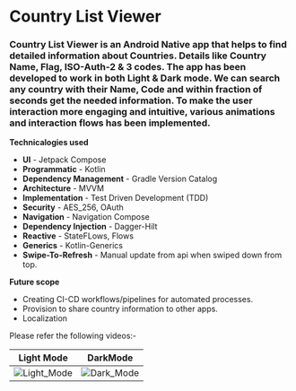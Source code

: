 # Country List Viewer

### Country List Viewer is an Android Native app that helps to find detailed information about Countries. Details like Country Name, Flag, ISO-Auth-2 & 3 codes. The app has been developed to work in both Light & Dark mode. We can search any country with their Name, Code and within fraction of seconds get the needed information. To make the user interaction more engaging and intuitive, various animations and interaction flows has been implemented.

**Technicalogies used**
- **UI** - Jetpack Compose
- **Programmatic** - Kotlin
- **Dependency Management** - Gradle Version Catalog
- **Architecture** - MVVM
- **Implementation** - Test Driven Development (TDD)
- **Security** - AES_256, OAuth
- **Navigation** - Navigation Compose
- **Dependency Injection** - Dagger-Hilt
- **Reactive** - StateFLows, Flows
- **Generics** - Kotlin-Generics
- **Swipe-To-Refresh** - Manual update from api 
  when swiped down from top.


**Future scope**
- Creating CI-CD workflows/pipelines for automated processes.
- Provision to share country information to other apps.
- Localization

Please refer the following videos:-

  Light Mode   |   DarkMode                            
:-------------:|:-------------:     
![Light_Mode](https://github.com/user-attachments/assets/656ab5ee-fc78-40cf-8a02-d7c753b6354e)|![Dark_Mode](https://github.com/user-attachments/assets/49e4c0e2-b50a-4be4-9178-b074e1634328)







